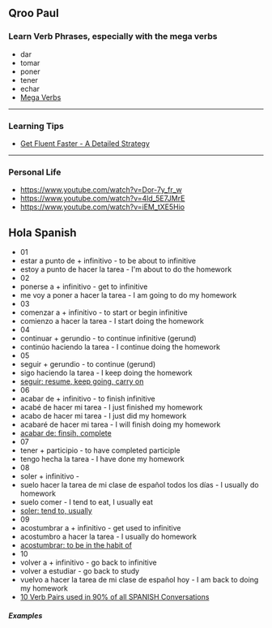 
## Qroo Paul

### Learn Verb Phrases, especially with the mega verbs

- dar
- tomar
- poner
- tener
- echar
- [Mega Verbs](https://www.youtube.com/watch?v=yxcIw3Zmufc)

---

### Learning Tips

- [Get Fluent Faster - A Detailed Strategy](https://www.youtube.com/watch?v=sBNSYwGjrvI)

---

### Personal Life

- https://www.youtube.com/watch?v=Dor-7y_fr_w
- https://www.youtube.com/watch?v=4ld_5E7JMrE
- https://www.youtube.com/watch?v=iEM_tXE5Hio

## Hola Spanish

- 01
- estar a punto de + infinitivo - to be about to infinitive
- estoy a punto de hacer la tarea - I'm about to do the homework
- 02
- ponerse a + infinitivo - get to infinitive
- me voy a poner a hacer la tarea - I am going to do my homework
- 03
- comenzar a + infinitivo - to start or begin infinitive
- comienzo a hacer la tarea - I start doing the homework
- 04
- continuar + gerundio - to continue infinitive (gerund)
- continúo haciendo la tarea - I continue doing the homework
- 05
- seguir + gerundio - to continue (gerund)
- sigo haciendo la tarea - I keep doing the homework
- [seguir: resume, keep going, carry on](https://www.spanishdict.com/translate/seguir)
- 06
- acabar de + infinitivo - to finish infinitive
- acabé de hacer mi tarea - I just finished my homework
- acabo de hacer mi tarea - I just did my homework
- acabaré de hacer mi tarea - I will finish doing my homework
- [acabar de: finsih, complete](https://www.spanishdict.com/translate/acabar%20de)
- 07
- tener + participio - to have completed participle
- tengo hecha la tarea - I have done my homework
- 08
- soler + infinitivo -
- suelo hacer la tarea de mi clase de español todos los días - I usually do homework
- suelo comer - I tend to eat, I usually eat
- [soler: tend to, usually](https://www.spanishdict.com/translate/soler)
- 09
- acostumbrar a + infinitivo - get used to infinitive
- acostumbro a hacer la tarea - I usually do homework
- [acostumbrar: to be in the habit of](https://www.spanishdict.com/translate/acostumbrar)
- 10
- volver a + infinitivo - go back to infinitive
- volver a estudiar - go back to study
- vuelvo a hacer la tarea de mi clase de español hoy - I am back to doing my homework
- [10 Verb Pairs used in 90% of all SPANISH Conversations](https://www.youtube.com/watch?v=yJsSeo0CzT8)

##### Examples
